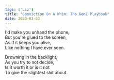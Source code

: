```yaml
---  
tags: ['Liz']  
title: "Conviction On A Whim: The GenZ Playbook"  
date: 2023-03-03  
---
```


I'd make you unhand the phone,  
But you're glued to the screen,  
As if it keeps you alive,  
Like nothing I have ever seen.

Drowning in the backlight,  
As you try to not decide,  
Is it worth it or is it not  
To give the slightest shit about.
